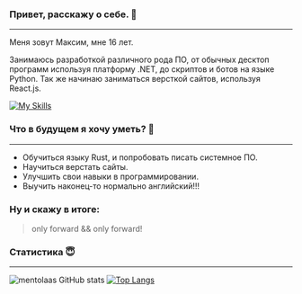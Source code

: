 ### Привет, расскажу о себе. 👋
____
Меня зовут Максим, мне 16 лет.

Занимаюсь разработкой различного рода ПО, от обычных десктоп программ используя платформу .NET, до скриптов и ботов на языке Python.
Так же начинаю заниматься версткой сайтов, используя React.js.

[![My Skills](https://skillicons.dev/icons?i=py,js,rust,cs)](https://skillicons.dev)

### Что в будущем я хочу уметь? 🤔
____
- Обучиться языку Rust, и попробовать писать системное ПО.
- Научиться верстать сайты.
- Улучшить свои навыки в программировании.
- Выучить наконец-то нормально английский!!!

### Ну и скажу в итоге:
> only forward && only forward!


### Статистика 😇
____
![mentolaas GitHub stats](https://github-readme-stats.vercel.app/api?username=mentolaasc&show_icons=true&bg_color=00000000)
[![Top Langs](https://github-readme-stats.vercel.app/api/top-langs/?username=mentolaasc&layout=compact)](https://github.com/anuraghazra/github-readme-stats)
